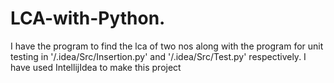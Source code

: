 # LCA-with-Python.
I have the program to find the lca of two nos along with the program for unit testing in '/.idea/Src/Insertion.py' and '/.idea/Src/Test.py' respectively. 
I have used IntellijIdea to make this project
